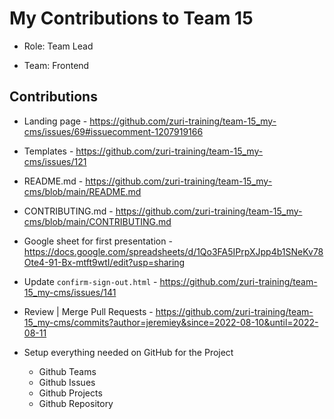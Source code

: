# My Contributions to Team 15

- Role: Team Lead

- Team: Frontend

## Contributions

- Landing page - <https://github.com/zuri-training/team-15_my-cms/issues/69#issuecomment-1207919166>
- Templates - <https://github.com/zuri-training/team-15_my-cms/issues/121>
- README.md - <https://github.com/zuri-training/team-15_my-cms/blob/main/README.md>
- CONTRIBUTING.md - <https://github.com/zuri-training/team-15_my-cms/blob/main/CONTRIBUTING.md>
- Google sheet for first presentation - <https://docs.google.com/spreadsheets/d/1Qo3FA5IPrpXJpp4b1SNeKv78Ote4-91-Bx-mtft9wtI/edit?usp=sharing>
- Update `confirm-sign-out.html` - <https://github.com/zuri-training/team-15_my-cms/issues/141>
- Review | Merge Pull Requests - <https://github.com/zuri-training/team-15_my-cms/commits?author=jeremiey&since=2022-08-10&until=2022-08-11>

- Setup everything needed on GitHub for the Project
  - Github Teams
  - Github Issues
  - Github Projects
  - Github Repository
